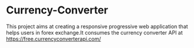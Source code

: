 # Currency-Converter
This project aims at creating a responsive progressive web application that helps users in forex exchange.It consumes the  currency converter API at https://free.currencyconverterapi.com/
